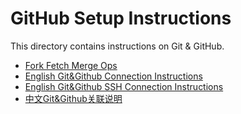 # GitHub Setup Instructions

This directory contains instructions on Git & GitHub.

- [Fork Fetch Merge Ops](ForkFetchMerge.md)
- [English Git&Github Connection Instructions](Setup_GitHub_EN.md)
- [English Git&Github SSH Connection Instructions](Setup_GitHub_SSH_EN.md)
- [中文Git&Github关联说明](Setup_GitHub_CN.md)